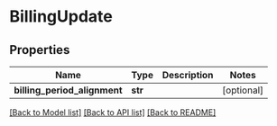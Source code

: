 # BillingUpdate

## Properties
Name | Type | Description | Notes
------------ | ------------- | ------------- | -------------
**billing_period_alignment** | **str** |  | [optional] 

[[Back to Model list]](../README.md#documentation-for-models) [[Back to API list]](../README.md#documentation-for-api-endpoints) [[Back to README]](../README.md)



